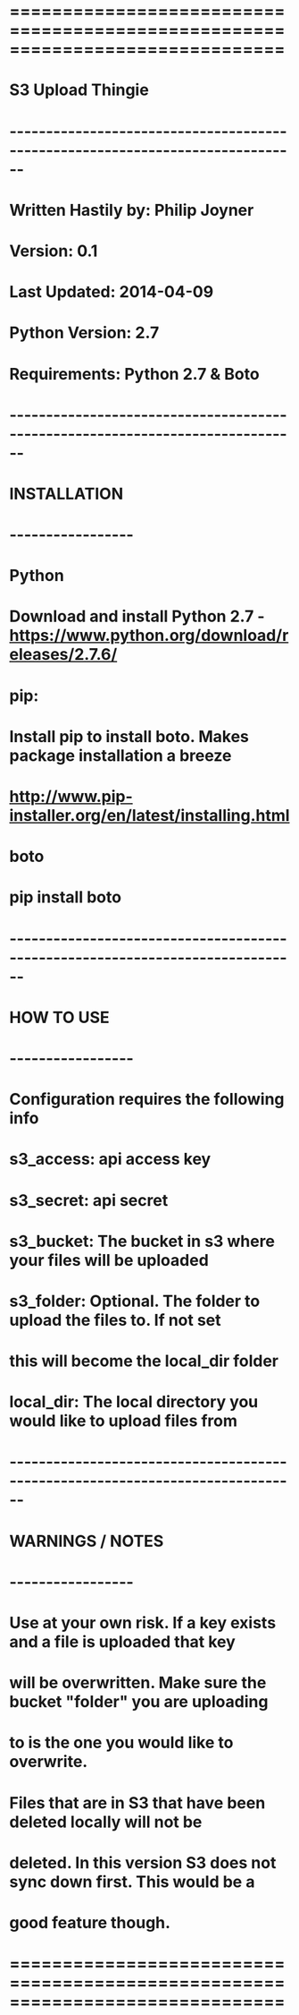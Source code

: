 # ==============================================================================
# S3 Upload Thingie
# ------------------------------------------------------------------------------
# Written Hastily by:	Philip Joyner
# Version:				0.1
# Last Updated:			2014-04-09
# Python Version:		2.7
# Requirements:			Python 2.7 & Boto
#
# ------------------------------------------------------------------------------
#
# INSTALLATION
#
# -----------------
#
# Python
# Download and install Python 2.7 - https://www.python.org/download/releases/2.7.6/
#
# pip:
# Install pip to install boto. Makes package installation a breeze
# http://www.pip-installer.org/en/latest/installing.html
#
# boto
# pip install boto
#
# ------------------------------------------------------------------------------
#
# HOW TO USE
# 
# -----------------
#
# Configuration requires the following info
# 
# s3_access: api access key
#
# s3_secret: api secret
#
# s3_bucket: The bucket in s3 where your files will be uploaded
#
# s3_folder: Optional. The folder to upload the files to. If not set
#			 this will become the local_dir folder
#
# local_dir: The local directory you would like to upload files from
#
# ------------------------------------------------------------------------------
#
# WARNINGS / NOTES
# 
# -----------------
#
# Use at your own risk. If a key exists and a file is uploaded that key
# will be overwritten. Make sure the bucket "folder" you are uploading
# to is the one you would like to overwrite.
#
# Files that are in S3 that have been deleted locally will not be
# deleted. In this version S3 does not sync down first. This would be a
# good feature though.
#
# ==============================================================================